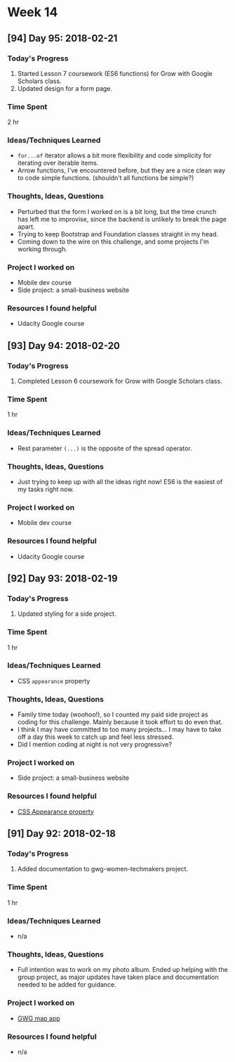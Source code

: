 # Week 14

## [94] Day 95: 2018-02-21

### Today's Progress

1. Started Lesson 7 coursework (ES6 functions) for Grow with Google Scholars class.
2. Updated design for a form page.

### Time Spent

2 hr

### Ideas/Techniques Learned

- `for...of` iterator allows a bit more flexibility and code simplicity for iterating over iterable items.
- Arrow functions, I've encountered before, but they are a nice clean way to code simple functions. (shouldn't all functions be simple?)

### Thoughts, Ideas, Questions

- Perturbed that the form I worked on is a bit long, but the time crunch has left me to improvise, since the backend is unlikely to break the page apart.
- Trying to keep Bootstrap and Foundation classes straight in my head.
- Coming down to the wire on this challenge, and some projects I'm working through.

### Project I worked on

- Mobile dev course
- Side project: a small-business website

### Resources I found helpful

- Udacity Google course

## [93] Day 94: 2018-02-20

### Today's Progress

1. Completed Lesson 6 coursework for Grow with Google Scholars class.

### Time Spent

1 hr

### Ideas/Techniques Learned

- Rest parameter `(...)` is the opposite of the spread operator.

### Thoughts, Ideas, Questions

- Just trying to keep up with all the ideas right now! ES6 is the easiest of my tasks right now.

### Project I worked on

- Mobile dev course

### Resources I found helpful

- Udacity Google course

## [92] Day 93: 2018-02-19

### Today's Progress

1. Updated styling for a side project.

### Time Spent

1 hr

### Ideas/Techniques Learned

- CSS `appearance` property

### Thoughts, Ideas, Questions

- Family time today (woohoo!), so I counted my paid side project as coding for this challenge. Mainly because it took effort to do even that.
- I think I may have committed to too many projects... I may have to take off a day this week to catch up and feel less stressed.
- Did I mention coding at night is not very progressive?

### Project I worked on

- Side project: a small-business website

### Resources I found helpful

- [CSS Appearance property](https://t.co/entTVewySv)

## [91] Day 92: 2018-02-18

### Today's Progress

1. Added documentation to gwg-women-techmakers project.

### Time Spent

1 hr

### Ideas/Techniques Learned

- n/a

### Thoughts, Ideas, Questions

- Full intention was to work on my photo album. Ended up helping with the group project, as major updates have taken place and documentation needed to be added for guidance.

### Project I worked on

- [GWG map app](https://github.com/gwg-women/gwg-women-techmakers)

### Resources I found helpful

- n/a